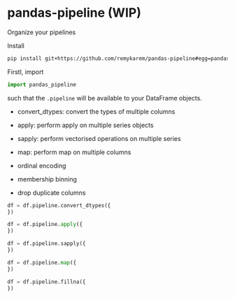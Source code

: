 # pandas-pipeline (WIP)

Organize your pipelines

Install

```bash
pip install git+https://github.com/remykarem/pandas-pipeline#egg=pandas-pipeline
```

Firstl, import

```python
import pandas_pipeline
```

such that the `.pipeline` will be available to your DataFrame objects. 

* convert_dtypes: convert the types of multiple columns
* apply: perform apply on multiple series objects
* sapply: perform vectorised operations on multiple series
* map: perform map on multiple columns

* ordinal encoding
* membership binning
* drop duplicate columns

```python
df = df.pipeline.convert_dtypes({
})
```

```python
df = df.pipeline.apply({
})
```

```python
df = df.pipeline.sapply({
})
```

```python
df = df.pipeline.map({
})
```

```python
df = df.pipeline.fillna({
})
```
